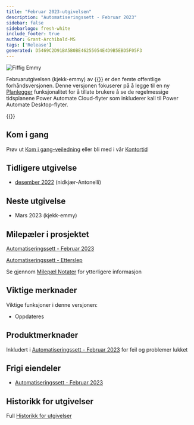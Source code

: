 ```yaml
---
title: "Februar 2023-utgivelsen"
description: "Automatiseringssett - Februar 2023"
sidebar: false
sidebarlogo: fresh-white
include_footer: true
author: Grant-Archibald-MS
tags: ['Release']
generated: D5469C2D91BA5B0BE46255054E4D9B5EBD5F05F3
---
```


![Fiffig Emmy](/images/nifty-emmy.png)

Februarutgivelsen (kjekk-emmy) av {{<product-name>}} er den femte offentlige forhåndsversjonen. Denne versjonen fokuserer på å legge til en ny [Planlegger](/nb/features/scheduler) funksjonalitet for å tillate brukere å se de regelmessige tidsplanene Power Automate Cloud-flyter som inkluderer kall til Power Automate Desktop-flyter.

{{<questions name="/content/nb/releases/february-2023.json" completed="Takk for at du gir tilbakemelding" showNavigationButtons="false" locale="nb">}}

## Kom i gang

Prøv ut [Kom i gang-veiledning](/nb/get-started) eller bli med i vår [Kontortid](/nb/office-hours)

## Tidligere utgivelse

- [desember 2022](/nb/releases/december-2022) (nidkjær-Antonelli)

## Neste utgivelse

- Mars 2023 (kjekk-emmy)

## Milepæler i prosjektet

[Automatiseringssett - Februar 2023](https://github.com/orgs/microsoft/projects/486/views/9)

[Automatiseringssett - Etterslep](https://github.com/orgs/microsoft/projects/486/views/1)

Se gjennom [Milepæl Notater](/nb/releases/milestones) for ytterligere informasjon

## Viktige merknader

Viktige funksjoner i denne versjonen:

- Oppdateres

## Produktmerknader

Inkludert i [Automatiseringssett - Februar 2023](https://github.com/microsoft/powercat-automation-kit/releases/tag/AutomationKit-February2023) for feil og problemer lukket

## Frigi eiendeler

- [Automatiseringssett - Februar 2023](https://github.com/microsoft/powercat-automation-kit/releases/tag/AutomationKit-February2023)

## Historikk for utgivelser

Full [Historikk for utgivelser](/nb/releases)

